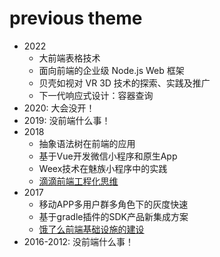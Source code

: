 # previous theme

- 2022
  - 大前端表格技术
  - 面向前端的企业级 Node.js Web 框架
  - 贝壳如视对 VR 3D 技术的探索、实践及推广
  - 下一代响应式设计：容器查询
- 2020: 大会没开！
- 2019: 没前端什么事！
- 2018
  - 抽象语法树在前端的应用
  - 基于Vue开发微信小程序和原生App
  - Weex技术在魅族小程序中的实践
  - [滴滴前端工程化思维](http://www.uml.org.cn/AJAX/201809251.asp)
- 2017
  - 移动APP多用户群多角色下的灰度快速
  - 基于gradle插件的SDK产品新集成方案
  - [饿了么前端基础设施的建设](https://www.51cto.com/article/555665.html)
- 2016-2012: 没前端什么事！